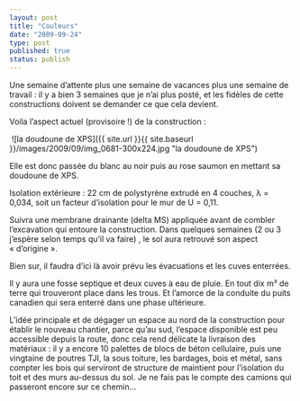 ```yaml
---
layout: post
title: "Couleurs"
date: "2009-09-24"
type: post
published: true
status: publish
---
```


Une semaine d’attente plus une semaine de vacances plus une semaine de travail : il y a bien 3 semaines que je n’ai plus posté, et les fidèles de cette constructions doivent se demander ce que cela devient.

Voila l’aspect actuel (provisoire !) de la construction :

 ![la doudoune de XPS]({{ site.url }}{{ site.baseurl }}/images/2009/09/img_0681-300x224.jpg "la doudoune de XPS")

Elle est donc passée du blanc au noir puis au rose saumon en mettant sa doudoune de XPS.

Isolation extérieure : 22 cm de polystyrène extrudé en 4 couches, λ = 0,034, soit un facteur d’isolation pour le mur de U = 0,11.

Suivra une membrane drainante (delta MS) appliquée avant de combler l’excavation qui entoure la construction. Dans quelques semaines (2 ou 3 j’espère selon temps qu’il va faire) , le sol aura retrouvé son aspect « d’origine ».

Bien sur, il faudra d’ici là avoir prévu les évacuations et les cuves enterrées.

Il y aura une fosse septique et deux cuves à eau de pluie. En tout dix m³ de terre qui trouveront place dans les trous. Et l’amorce de la conduite du puits canadien qui sera enterré dans une phase ultérieure.

L’idée principale et de dégager un espace au nord de la construction pour établir le nouveau chantier, parce qu’au sud, l’espace disponible est peu accessible depuis la route, donc cela rend délicate la livraison des matériaux : il y a encore 10 palettes de blocs de béton cellulaire, puis une vingtaine de poutres TJI, la sous toiture, les bardages, bois et métal, sans compter les bois qui serviront de structure de maintient pour l’isolation du toit et des murs au-dessus du sol. Je ne fais pas le compte des camions qui passeront encore sur ce chemin…

